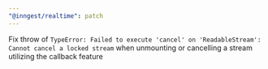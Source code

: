 ```yaml
---
"@inngest/realtime": patch
---
```


Fix throw of `TypeError: Failed to execute 'cancel' on 'ReadableStream': Cannot cancel a locked stream` when unmounting or cancelling a stream utilizing the callback feature
